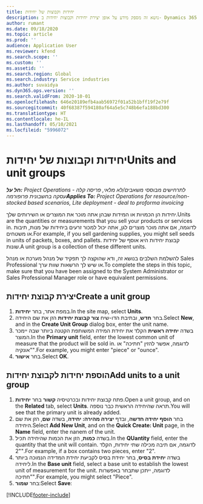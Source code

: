 ```yaml
---
title: יחידות וקבוצות של יחידות
description: נושא זה מספק מידע על אופן יצירת יחידות וקבוצות יחידות ב- Dynamics 365 Project Operations.
author: rumant
ms.date: 09/18/2020
ms.topic: article
ms.prod: ''
audience: Application User
ms.reviewer: kfend
ms.search.scope: ''
ms.custom: ''
ms.assetid: ''
ms.search.region: Global
ms.search.industry: Service industries
ms.author: suvaidya
ms.dyn365.ops.version: ''
ms.search.validFrom: 2020-10-01
ms.openlocfilehash: 646e20189efb4aab56972f01a52b1bff19f2e79f
ms.sourcegitcommit: 40f68387f594180af64a5e5c748b6efa188bd300
ms.translationtype: HT
ms.contentlocale: he-IL
ms.lasthandoff: 05/10/2021
ms.locfileid: "5996072"
---
```

# <a name="units-and-unit-groups"></a><span data-ttu-id="99cab-103">יחידות וקבוצות של יחידות</span><span class="sxs-lookup"><span data-stu-id="99cab-103">Units and unit groups</span></span>

<span data-ttu-id="99cab-104">_**חל על:** Project Operations לתרחישים מבוססי משאבים/לא מלאי, פריסה קלה - עסקה בחשבונית פרופורמה_</span><span class="sxs-lookup"><span data-stu-id="99cab-104">_**Applies To:** Project Operations for resource/non-stocked based scenarios, Lite deployment - deal to proforma invoicing_</span></span>

<span data-ttu-id="99cab-105">יחידות הן הכמויות או המידות שבהן אתה מוכר את המוצרים או השירותים שלך.</span><span class="sxs-lookup"><span data-stu-id="99cab-105">Units are the quantities or measurements that you sell your products or services in.</span></span> <span data-ttu-id="99cab-106">לדוגמה, אם אתה מוכר מוצרים לגן, אתה יכול למכור זרעים ביחידות של מנות, תיבות או משטחים.</span><span class="sxs-lookup"><span data-stu-id="99cab-106">For example, if you sell gardening supplies, you might sell seeds in units of packets, boxes, and pallets.</span></span> <span data-ttu-id="99cab-107">קבוצת יחידות היא אוסף של יחידות שונות.</span><span class="sxs-lookup"><span data-stu-id="99cab-107">A unit group is a collection of these different units.</span></span>

<span data-ttu-id="99cab-108">להשלמת השלבים בנושא זה, ודא שהוקצה לך תפקיד של מנהל מערכת או מנהל Sales Professional או שיש לך הרשאות שוות ערך.</span><span class="sxs-lookup"><span data-stu-id="99cab-108">To complete the steps in this topic, make sure that you have been assigned to the System Administrator or Sales Professional Manager role or have equivalent permissions.</span></span>

## <a name="create-a-unit-group"></a><span data-ttu-id="99cab-109">יצירת קבוצת יחידות</span><span class="sxs-lookup"><span data-stu-id="99cab-109">Create a unit group</span></span>

1. <span data-ttu-id="99cab-110">במפת אתר, בחר **יחידות‬**.</span><span class="sxs-lookup"><span data-stu-id="99cab-110">In the site map, select **Units**.</span></span>
2. <span data-ttu-id="99cab-111">בחר **חדש**, ובתיבת הדו-שיח **צור קבוצת יחידות** הזן את שם היחידה.</span><span class="sxs-lookup"><span data-stu-id="99cab-111">Select **New**, and in the **Create Unit Group** dialog box, enter the unit name.</span></span>
3. <span data-ttu-id="99cab-112">בשדה **יחידה ראשית** הקלד את יחידת המידה המשותפת הקטנה ביותר שבה יימכר המוצר.</span><span class="sxs-lookup"><span data-stu-id="99cab-112">In the **Primary unit** field, enter the lowest common unit of measure that the product will be sold in.</span></span> <span data-ttu-id="99cab-113">לדוגמה, אפשר להזין "חתיכה" או "אונקיה".</span><span class="sxs-lookup"><span data-stu-id="99cab-113">For example, you might enter "piece" or "ounce".</span></span>
4. <span data-ttu-id="99cab-114">בחר **אישור**.</span><span class="sxs-lookup"><span data-stu-id="99cab-114">Select **OK**.</span></span>

## <a name="add-units-to-a-unit-group"></a><span data-ttu-id="99cab-115">הוספת יחידות לקבוצת יחידות</span><span class="sxs-lookup"><span data-stu-id="99cab-115">Add units to a unit group</span></span>

1. <span data-ttu-id="99cab-116">פתח קבוצת יחידות ובכרטיסיה **קשור** בחר **יחידות**.</span><span class="sxs-lookup"><span data-stu-id="99cab-116">Open a unit group, and on the **Related** tab, select **Units**.</span></span> <span data-ttu-id="99cab-117">תראה שהיחידה הראשית כבר נוספה.</span><span class="sxs-lookup"><span data-stu-id="99cab-117">You will see that the primary unit is already added.</span></span>
2. <span data-ttu-id="99cab-118">בחר **הוסף יחידה חדשה**, ובדף **יצירה מהירה: יחידה**, בשדה **שם**, הזן את שם היחידה.</span><span class="sxs-lookup"><span data-stu-id="99cab-118">Select **Add New Unit**, and on the **Quick Create: Unit** page, in the **Name** field, enter the nanem of the unit.</span></span>
3. <span data-ttu-id="99cab-119">בשדה **כמות**, הזן את הכמות שהיחידה תכיל.</span><span class="sxs-lookup"><span data-stu-id="99cab-119">In the **QUantity** field, enter the quantity that the unit will contain.</span></span> <span data-ttu-id="99cab-120">לדוגמה, אם תיבה מכילה שתי יחידות, הקלד "2".</span><span class="sxs-lookup"><span data-stu-id="99cab-120">For example, if a box contains two pieces, enter "2".</span></span> 
4. <span data-ttu-id="99cab-121">בשדה **יחידת בסיס**, בחר יחידת בסיס לקביעת יחידת המדידה הנמוכה ביותר ליחידה.</span><span class="sxs-lookup"><span data-stu-id="99cab-121">In the **Base unit** field, select a base unit to establish the lowest unit of measurement for the unit.</span></span> <span data-ttu-id="99cab-122">לדוגמה, ייתכן שתבחר באפשרות "חתיכה".</span><span class="sxs-lookup"><span data-stu-id="99cab-122">For example, you might select "Piece".</span></span>
5. <span data-ttu-id="99cab-123">בחר **שמור**:</span><span class="sxs-lookup"><span data-stu-id="99cab-123">Select **Save**:</span></span>


[!INCLUDE[footer-include](../includes/footer-banner.md)]
